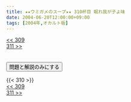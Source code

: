 ```yaml
---
title: ★★ウミガメのスープ★★ 310杯目 眠れ我が子よ味
date: 2004-06-20T12:00:00+09:00
tags: [2004年,オカルト板]
---
```

<div class="th_left"><a href="../309"><< 309</a></div>
<div class="th_right"><a href="../311">311 >></a></div>
<br><br>
<script src="../../js/cupsoup.js"></script>
<form>
<input type="button" value="問題と解説のみにする" onClick="toggleCupsoup()">
</form>
{{< 310 >}}
<div class="th_left"><a href="../309"><< 309</a></div>
<div class="th_right"><a href="../311">311 >></a></div>
